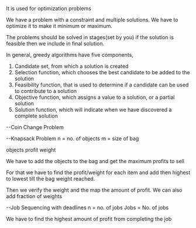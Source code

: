 It is used for optimization problems

We have a problem with a constraint and multiple solutions.
We have to optimize it to make it minimum or maximum.

The problems should be solved in stages(set by you)
if the solution is feasible then we include in final solution.

In general, greedy algorithms have five components,
1. Candidate set, from which a solution is created
2. Selection function, which chooses the best candidate to be added to the solution
3. Feasibility function, that is used to determine if a candidate can be used to contribute to a solution
4. Objective function, which assigns a value to a solution, or a partial solution
5. Solution function, which will indicate when we have discovered a complete solution

--Coin Change Problem


--Knapsack Problem
n = no. of objects
m = size of bag

objects
profit
weight

We have to add the objects to the bag and get the maximum profits to sell

For that we have to find the profit/weight for each item and add then highest to lowest till the bag weight reached.

Then we verify the weight and the map the amount of profit.
We can also add fraction of weights


--Job Sequencing with deadlines
n = no. of jobs
Jobs = No. of jobs

We have to find the highest amount of profit from completing the job

